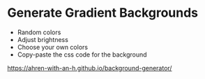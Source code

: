 # Generate Gradient Backgrounds

* Random colors
* Adjust brightness
* Choose your own colors
* Copy-paste the css code for the background

https://ahren-with-an-h.github.io/background-generator/
